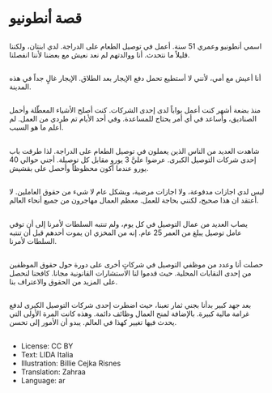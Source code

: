 # قصة أنطونيو

##
اسمي أنطونيو وعمري 51 سنة. أعمل في توصيل الطعام على الدراجة. لدي ابنتان، ولكننا قليلاً ما نتحدث. أنا ووالدتهم لم نعد نعيش مع بعضنا لأننا انفصلنا.

##
أنا أعيش مع أمي، لأنني لا أستطيع تحمل دفع الإيجار بعد الطلاق. الإيجار غالٍ جداً في هذه المدينة.

##
منذ بضعة أشهر كنت أعمل بواباً لدى إحدى الشركات. كنت أصلح الأشياء المعطّلة وأحمل الصناديق، وأساعد في أي أمر يحتاج للمساعدة. وفي أحد الأيام تم طردي من العمل. لم أعلم ما هو السبب.

##
شاهدت العديد من الناس الذين يعملون في توصيل الطعام على الدراجة. لذا طرقت باب إحدى شركات التوصيل الكبرى. عرضوا عليَّ 3 يورو مقابل كل توصيلة. أجني حوالي 40 يورو عندما أكون محظوظاً وأحصل على بقشيش.

##
ليس لدي اجازات مدفوعة، ولا اجازات مرضية، وبشكل عام لا شيء من حقوق العاملين. لا أعتقد ان هذا صحيح، لكنني بحاجة للعمل. معظم العمال مهاجرون من جميع أنحاء العالم.

##
يصاب العديد من عمال التوصيل في كل يوم، ولم تنتبه السلطات لأمرنا إلى أن توفي عامل توصيل يبلغ من العمر 25 عام. إنه من المخزي ان يموت أحدهم قبل أن تنتبه السلطات لأمرنا.

##
حصلت أنا وعدد من موظفي التوصيل في شركاتٍ أخرى على دورة حول حقوق الموظفين من إحدى النقابات المحلية. حيث قدموا لنا الاستشارات القانونية مجانا. كافحنا لنحصل على المزيد من الحقوق والاعتراف بنا.

##
بعد جهد كبير بدأنا بجني ثمار تعبنا، حيث اضطرت إحدى شركات التوصيل الكبرى لدفع غرامة مالية كبيرة. بالإضافة لمنح العمال وظائف دائمة. وهذه كانت المرة الأولى التي يحدث فيها تغيير كهذا في العالم. يبدو أن الأمور إلى تحسن.

##
* License: CC BY
* Text: LIDA Italia
* Illustration: Billie Cejka Risnes
* Translation: Zahraa
* Language: ar

